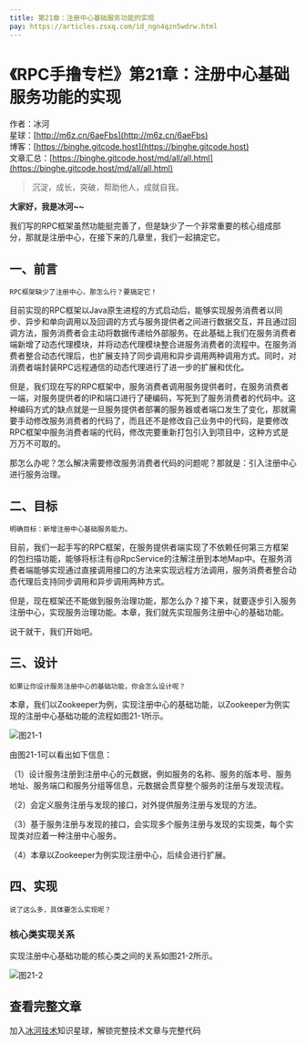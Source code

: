 ```yaml
---
title: 第21章：注册中心基础服务功能的实现
pay: https://articles.zsxq.com/id_ngn4qzn5wdrw.html
---
```


# 《RPC手撸专栏》第21章：注册中心基础服务功能的实现

作者：冰河
<br/>星球：[http://m6z.cn/6aeFbs](http://m6z.cn/6aeFbs)
<br/>博客：[https://binghe.gitcode.host](https://binghe.gitcode.host)
<br/>文章汇总：[https://binghe.gitcode.host/md/all/all.html](https://binghe.gitcode.host/md/all/all.html)

> 沉淀，成长，突破，帮助他人，成就自我。

**大家好，我是冰河~~**

我们写的RPC框架虽然功能挺完善了，但是缺少了一个非常重要的核心组成部分，那就是注册中心，在接下来的几章里，我们一起搞定它。

## 一、前言

`RPC框架缺少了注册中心，那怎么行？要搞定它！`

目前实现的RPC框架以Java原生进程的方式启动后，能够实现服务消费者以同步、异步和单向调用以及回调的方式与服务提供者之间进行数据交互，并且通过回调方法，服务消费者会主动将数据传递给外部服务。在此基础上我们在服务消费者端新增了动态代理模块，并将动态代理模块整合进服务消费者的流程中。在服务消费者整合动态代理后，也扩展支持了同步调用和异步调用两种调用方式。同时，对消费者端封装RPC远程通信的动态代理进行了进一步的扩展和优化。

但是，我们现在写的RPC框架中，服务消费者调用服务提供者时，在服务消费者一端，对服务提供者的IP和端口进行了硬编码，写死到了服务消费者的代码中。这种编码方式的缺点就是一旦服务提供者部署的服务器或者端口发生了变化，那就需要手动修改服务消费者的代码了，而且还不是修改自己业务中的代码，是要修改RPC框架中服务消费者端的代码，修改完要重新打包引入到项目中，这种方式是万万不可取的。

那怎么办呢？怎么解决需要修改服务消费者代码的问题呢？那就是：引入注册中心进行服务治理。

## 二、目标

`明确目标：新增注册中心基础服务能力。`

目前，我们一起手写的RPC框架，在服务提供者端实现了不依赖任何第三方框架的包扫描功能，能够将标注有@RpcService的注解注册到本地Map中。在服务消费者端能够实现通过直接调用接口的方法来实现远程方法调用，服务消费者整合动态代理后支持同步调用和异步调用两种方式。

但是，现在框架还不能做到服务治理功能，那怎么办？接下来，就要逐步引入服务注册中心，实现服务治理功能。本章，我们就先实现服务注册中心的基础功能。

说干就干，我们开始吧。

## 三、设计

`如果让你设计服务注册中心的基础功能，你会怎么设计呢？`

本章，我们以Zookeeper为例，实现注册中心的基础功能，以Zookeeper为例实现的注册中心基础功能的流程如图21-1所示。

![图21-1](https://binghe.gitcode.host/assets/images/middleware/rpc/rpc-2022-10-20-001.png)

由图21-1可以看出如下信息：

（1）设计服务注册到注册中心的元数据，例如服务的名称、服务的版本号、服务地址、服务端口和服务分组等信息，元数据会贯穿整个服务的注册与发现流程。

（2）会定义服务注册与发现的接口，对外提供服务注册与发现的方法。

（3）基于服务注册与发现的接口，会实现多个服务注册与发现的实现类，每个实现类对应着一种注册中心服务。

（4）本章以Zookeeper为例实现注册中心，后续会进行扩展。

## 四、实现

`说了这么多，具体要怎么实现呢？`

### 核心类实现关系

实现注册中心基础功能的核心类之间的关系如图21-2所示。

![图21-2](https://binghe.gitcode.host/assets/images/middleware/rpc/rpc-2022-10-20-002.png)

## 查看完整文章

加入[冰河技术](http://m6z.cn/6aeFbs)知识星球，解锁完整技术文章与完整代码
